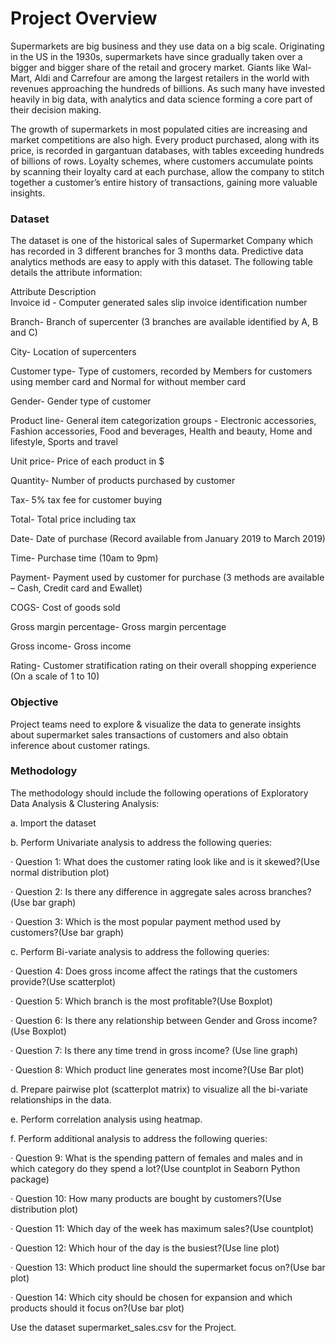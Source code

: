 # Project Overview

Supermarkets are big business and they use data on a big scale. Originating in the US in the 1930s, supermarkets have since gradually taken over a bigger and bigger share of the retail and grocery market. Giants like Wal-Mart, Aldi and Carrefour are among the largest retailers in the world with revenues approaching the hundreds of billions. As such many have invested heavily in big data, with analytics and data science forming a core part of their decision making.

The growth of supermarkets in most populated cities are increasing and market competitions are also high. Every product purchased, along with its price, is recorded in gargantuan databases, with tables exceeding hundreds of billions of rows. Loyalty schemes, where customers accumulate points by scanning their loyalty card at each purchase, allow the company to stitch together a customer’s entire history of transactions, gaining more valuable insights.

 

### Dataset


The dataset is one of the historical sales of Supermarket Company which has recorded in 3 different branches for 3 months data. Predictive data analytics methods are easy to apply with this dataset. The following table details the attribute information:


Attribute                 Description                                  
Invoice id -       Computer generated sales slip invoice identification number

Branch-            Branch of supercenter (3 branches are available identified by A, B and C)

City-              Location of supercenters

Customer type-     Type of customers, recorded by Members for customers using member card and Normal for without member card

Gender-            Gender type of customer

Product line-      General item categorization groups - Electronic accessories, Fashion accessories, Food and beverages, Health and  beauty, Home and lifestyle, Sports and travel                                

Unit price-         Price of each product in $

Quantity-           Number of products purchased by customer

Tax-                5% tax fee for customer buying

Total-              Total price including tax

Date-               Date of purchase (Record available from January 2019 to March 2019)

Time-               Purchase time (10am to 9pm)

Payment-            Payment used by customer for purchase (3 methods are available – Cash, Credit card and Ewallet)

COGS-                Cost of goods sold

Gross margin percentage-   Gross margin percentage

Gross income-              Gross income

Rating-                    Customer stratification rating on their overall shopping experience (On a scale of 1 to 10)


### Objective


Project teams need to explore & visualize the data to generate insights about supermarket sales transactions of customers and also obtain inference about customer ratings.

### Methodology

The methodology should include the following operations of Exploratory Data Analysis & Clustering Analysis:

a.     Import the dataset

b.     Perform Univariate analysis to address the following queries:

· Question 1: What does the customer rating look like and is it skewed?(Use normal distribution plot)

· Question 2: Is there any difference in aggregate sales across branches?(Use bar graph)

· Question 3: Which is the most popular payment method used by customers?(Use bar graph)

 

c.      Perform Bi-variate analysis to address the following queries:

· Question 4: Does gross income affect the ratings that the customers provide?(Use scatterplot)

· Question 5: Which branch is the most profitable?(Use Boxplot)

· Question 6: Is there any relationship between Gender and Gross income?(Use Boxplot)

· Question 7: Is there any time trend in gross income? (Use line graph)

· Question 8: Which product line generates most income?(Use Bar plot)

 

d.     Prepare pairwise plot (scatterplot matrix) to visualize all the bi-variate relationships in the data.

e.      Perform correlation analysis using heatmap.

f.       Perform additional analysis to address the following queries:

· Question 9: What is the spending pattern of females and males and in which category do they spend a lot?(Use countplot in Seaborn Python package)

·  Question 10: How many products are bought by customers?(Use distribution plot)

· Question 11: Which day of the week has maximum sales?(Use countplot)

· Question 12: Which hour of the day is the busiest?(Use line plot)

· Question 13: Which product line should the supermarket focus on?(Use bar plot)


· Question 14: Which city should be chosen for expansion and which products should it focus on?(Use bar plot)


Use the dataset supermarket_sales.csv for the Project.
